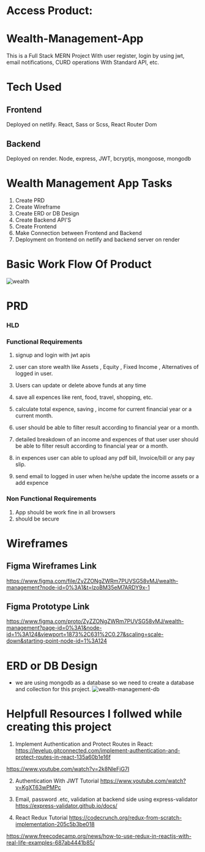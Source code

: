 # Access Product: 

# Wealth-Management-App
This is a Full Stack MERN Project With user register, login by using jwt, email notifications, CURD operations With Standard API, etc.

# Tech Used
## Frontend
Deployed on netlify.
React, Sass or Scss, React Router Dom

## Backend
Deployed on render.
Node, express, JWT, bcryptjs, mongoose, mongodb

# Wealth Management App Tasks
1. Create PRD
2. Create Wireframe
3. Create ERD or DB Design 
4. Create Backend API'S
5. Create Frontend
6. Make Connection between Frontend and Backend
6. Deployment on frontend on netlify and backend server on render 


# Basic Work Flow Of Product 
![wealth](https://user-images.githubusercontent.com/60803643/208255888-11b15680-1516-4bfa-9620-ea05981f2019.png)


# PRD 
### HLD

### Functional Requirements
1. signup and login with jwt apis 

2. user can store wealth like  Assets , Equity , Fixed Income , Alternatives of logged in user.

3. Users can update or delete above funds at any time

4. save all expences like  rent, food, travel, shopping, etc.

5. calculate total expence, saving , income for current financial year or a current month.

6. user should be able to filter result according to financial year or a month.

6. detailed breakdown of an income and expences of that user user should be able to filter result according to financial year or a  month.

7. in expences user can able to upload any pdf bill, Invoice/bill or any pay slip.

8. send email to logged in user when he/she update the income assets or a add expence

### Non Functional Requirements
1. App should be work fine in all browsers
2. should be secure


# Wireframes
## Figma Wireframes Link
https://www.figma.com/file/ZyZZONgZWRm7PUVSG58vMJ/wealth-management?node-id=0%3A1&t=lzoBM35eM7ARDY9x-1

## Figma Prototype Link
https://www.figma.com/proto/ZyZZONgZWRm7PUVSG58vMJ/wealth-management?page-id=0%3A1&node-id=1%3A124&viewport=1873%2C631%2C0.27&scaling=scale-down&starting-point-node-id=1%3A124



# ERD or DB Design 
- we are using mongodb as a database so we need to create a database and collection for this project.
![wealth-management-db](https://user-images.githubusercontent.com/60803643/209372203-3115d15a-76fe-478e-a133-3adee6ba2d47.jpg)


# Helpfull Resources I follwed while creating this project
1. Implement Authentication and Protect Routes in React: 
https://levelup.gitconnected.com/implement-authentication-and-protect-routes-in-react-135a60b1e16f

https://www.youtube.com/watch?v=2k8NleFjG7I

2. Authentication With JWT Tutorial
https://www.youtube.com/watch?v=KgXT63wPMPc

3. Email, password .etc, validation at backend side using express-validator
https://express-validator.github.io/docs/

4. React Redux Tutorial
https://codecrunch.org/redux-from-scratch-implementation-205c5b3be018

https://www.freecodecamp.org/news/how-to-use-redux-in-reactjs-with-real-life-examples-687ab4441b85/

